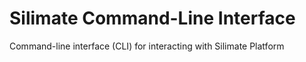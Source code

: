 # Silimate Command-Line Interface
Command-line interface (CLI) for interacting with Silimate Platform
